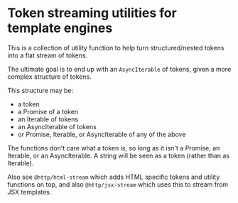 # Token streaming utilities for template engines

This is a collection of utility function to help turn structured/nested tokens
into a flat stream of tokens.

The ultimate goal is to end up with an `AsyncIterable` of tokens, given a more
complex structure of tokens.

This structure may be:

- a token
- a Promise of a token
- an Iterable of tokens
- an AsyncIterable of tokens
- or Promise, Iterable, or AsyncIterable of any of the above

The functions don't care what a token is, so long as it isn't a Promise, an
Iterable, or an AsyncIterable. A string will be seen as a token (rather than as
Iterable).

Also see `@http/html-stream` which adds HTML specific tokens and utility
functions on top, and also `@http/jsx-stream` which uses this to stream from JSX
templates.
